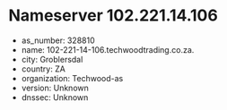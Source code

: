 # Nameserver 102.221.14.106

* as_number: 328810
* name: 102-221-14-106.techwoodtrading.co.za.
* city: Groblersdal
* country: ZA
* organization: Techwood-as
* version: Unknown
* dnssec: Unknown
